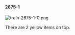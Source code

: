 #### 2675-1
![train-2675-1-0.png](https://github.com/lil-lab/nlvr/raw/master/nlvr/train/images/70/train-2675-1-0.png "train-2675-1-0.png")

There are 2 yellow items on top.
